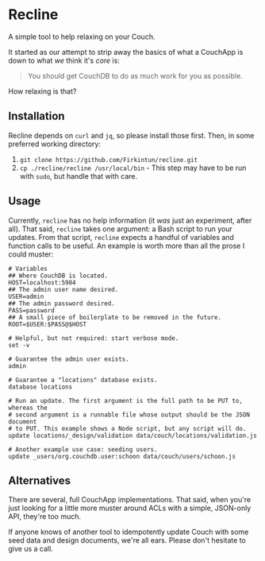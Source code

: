 # Recline

A simple tool to help relaxing on your Couch.

It started as our attempt to strip away the basics of what a CouchApp is down
to what _we_ think it's _core_ is:

> You should get CouchDB to do as much work for you as possible.

How relaxing is that?

## Installation

Recline depends on `curl` and `jq`, so please install those first. Then, in
some preferred working directory:

 1. `git clone https://github.com/Firkintun/recline.git`
 1. `cp ./recline/recline /usr/local/bin` - This step may have to be run
 with `sudo`, but handle that with care.

## Usage

Currently, `recline` has no help information (it _was_ just an experiment, after
all). That said, `recline` takes one argument: a Bash script to run your
updates. From that script, `recline` expects a handful of variables and function
calls to be useful. An example is worth more than all the prose I could muster:

```
# Variables
## Where CouchDB is located.
HOST=localhost:5984
## The admin user name desired.
USER=admin
## The admin password desired.
PASS=password
## A small piece of boilerplate to be removed in the future.
ROOT=$USER:$PASS@$HOST

# Helpful, but not required: start verbose mode.
set -v

# Guarantee the admin user exists.
admin

# Guarantee a "locations" database exists.
database locations

# Run an update. The first argument is the full path to be PUT to, whereas the
# second argument is a runnable file whose output should be the JSON document
# to PUT. This example shows a Node script, but any script will do.
update locations/_design/validation data/couch/locations/validation.js

# Another example use case: seeding users.
update _users/org.couchdb.user:schoon data/couch/users/schoon.js
```

## Alternatives

There are several, full CouchApp implementations. That said, when you're just
looking for a little more muster around ACLs with a simple, JSON-only API,
they're too much.

If anyone knows of another tool to idempotently update Couch with some seed
data and design documents, we're all ears. Please don't hesitate to give us a
call.
